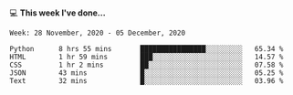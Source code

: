 💻 **This week I've done...**

<!--START_SECTION:waka-->
```text
Week: 28 November, 2020 - 05 December, 2020

Python      8 hrs 55 mins       ████████████████░░░░░░░░░   65.34 % 
HTML        1 hr 59 mins        ███░░░░░░░░░░░░░░░░░░░░░░   14.57 % 
CSS         1 hr 2 mins         ██░░░░░░░░░░░░░░░░░░░░░░░   07.58 % 
JSON        43 mins             █░░░░░░░░░░░░░░░░░░░░░░░░   05.25 % 
Text        32 mins             █░░░░░░░░░░░░░░░░░░░░░░░░   03.96 %
```
<!--END_SECTION:waka-->
